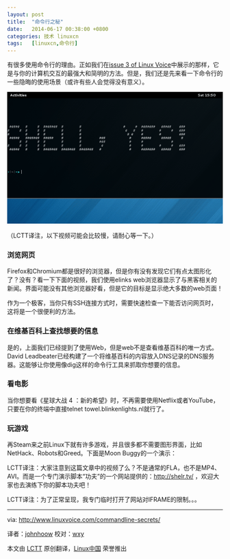 ```yaml
---
layout: post
title:	"命令行之秘"
date:	2014-06-17 00:38:00 +0800 
categories:	技术 linuxcn 
tags:	[linuxcn,命令行]
---
```



有很多使用命令行的理由。正如我们在[issue 3 of Linux Voice](http://www.linuxvoice.com/issue-3-is-out/)中展示的那样，它是与你的计算机交互的最强大和简明的方法。但是，我们还是先来看一下命令行的一些隐晦的使用场景（或许有些人会觉得没有意义）。


![](/Asserts/Images/album/201406/17/003806irdcdkp58ndfmdzf.png)


（LCTT译注，以下视频可能会比较慢，请耐心等一下。）


### 浏览网页


Firefox和Chromium都是很好的浏览器，但是你有没有发现它们有点太图形化了？没有？看一下下面的视频，我们使用elinks web浏览器显示了与黑客相关的新闻。界面可能没有其他浏览器好看，但是它的目标是显示绝大多数的web页面！



作为一个极客，当你只有SSH连接方式时，需要快速检查一下能否访问网页时，这将是一个很便利的方法。


### 在维基百科上查找想要的信息


是的，上面我们已经提到了使用Web，但是web不是查看维基百科的唯一方式。David Leadbeater已经构建了一个将维基百科的内容放入DNS记录的DNS服务器。这能够让你使用像dig这样的命令行工具来抓取你想要的信息。



### 看电影


当你想要看《星球大战 4 ：新的希望》时，不再需要使用Netflix或者YouTube，只要在你的终端中直接telnet towel.blinkenlights.nl就行了。



### 玩游戏


再Steam来之前Linux下就有许多游戏，并且很多都不需要图形界面，比如NetHack、Robots和Greed。下面是Moon Buggy的一个演示：



LCTT译注：大家注意到这篇文章中的视频了么？不是通常的FLA，也不是MP4、AVI。而是一个专门演示脚本“功夫”的一个网站提供的：<http://shelr.tv/> ，欢迎大家也去演练下你的脚本功夫吧！


LCTT译注：为了正常呈现，我专门临时打开了网站对IFRAME的限制。。。




---


via: <http://www.linuxvoice.com/commandline-secrets/>


译者：[johnhoow](https://github.com/johnhoow) 校对：[wxy](https://github.com/wxy)


本文由 [LCTT](https://github.com/LCTT/TranslateProject) 原创翻译，[Linux中国](http://linux.cn/) 荣誉推出
